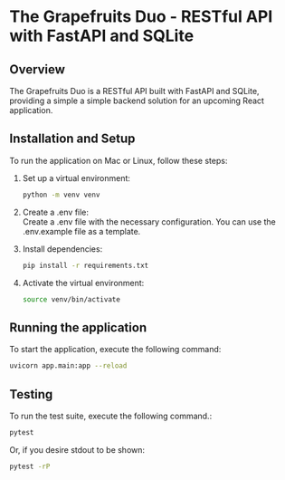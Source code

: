 # The Grapefruits Duo - RESTful API with FastAPI and SQLite

## Overview

The Grapefruits Duo is a RESTful API built with FastAPI and SQLite, providing a simple a simple backend solution for an upcoming React application.

## Installation and Setup

To run the application on Mac or Linux, follow these steps:

1. Set up a virtual environment:

   ```bash
   python -m venv venv
   ```

2. Create a .env file:<br>
Create a .env file with the necessary configuration. You can use the .env.example file as a template.

3. Install dependencies:
    ```bash
   pip install -r requirements.txt
   ```

4. Activate the virtual environment:
    ```bash
    source venv/bin/activate
    ```

## Running the application

To start the application, execute the following command:

```bash
uvicorn app.main:app --reload
```

## Testing

To run the test suite, execute the following command.:

```bash
pytest
```

Or, if you desire stdout to be shown:

```bash
pytest -rP
```
